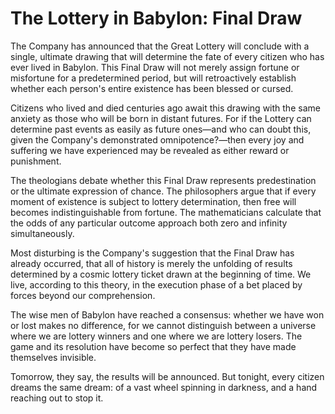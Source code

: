 # The Lottery in Babylon: Final Draw

The Company has announced that the Great Lottery will conclude with a single, ultimate drawing that will determine the fate of every citizen who has ever lived in Babylon. This Final Draw will not merely assign fortune or misfortune for a predetermined period, but will retroactively establish whether each person's entire existence has been blessed or cursed.

Citizens who lived and died centuries ago await this drawing with the same anxiety as those who will be born in distant futures. For if the Lottery can determine past events as easily as future ones—and who can doubt this, given the Company's demonstrated omnipotence?—then every joy and suffering we have experienced may be revealed as either reward or punishment.

The theologians debate whether this Final Draw represents predestination or the ultimate expression of chance. The philosophers argue that if every moment of existence is subject to lottery determination, then free will becomes indistinguishable from fortune. The mathematicians calculate that the odds of any particular outcome approach both zero and infinity simultaneously.

Most disturbing is the Company's suggestion that the Final Draw has already occurred, that all of history is merely the unfolding of results determined by a cosmic lottery ticket drawn at the beginning of time. We live, according to this theory, in the execution phase of a bet placed by forces beyond our comprehension.

The wise men of Babylon have reached a consensus: whether we have won or lost makes no difference, for we cannot distinguish between a universe where we are lottery winners and one where we are lottery losers. The game and its resolution have become so perfect that they have made themselves invisible.

Tomorrow, they say, the results will be announced. But tonight, every citizen dreams the same dream: of a vast wheel spinning in darkness, and a hand reaching out to stop it.